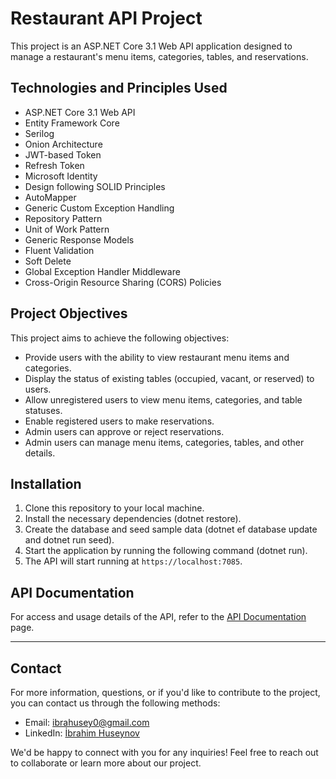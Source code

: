 # Restaurant API Project

This project is an ASP.NET Core 3.1 Web API application designed to manage a restaurant's menu items, categories, tables, and reservations.

## Technologies and Principles Used

- ASP.NET Core 3.1 Web API
- Entity Framework Core
- Serilog
- Onion Architecture
- JWT-based Token
- Refresh Token
- Microsoft Identity
- Design following SOLID Principles
- AutoMapper
- Generic Custom Exception Handling
- Repository Pattern
- Unit of Work Pattern
- Generic Response Models
- Fluent Validation
- Soft Delete
- Global Exception Handler Middleware
- Cross-Origin Resource Sharing (CORS) Policies

## Project Objectives

This project aims to achieve the following objectives:

- Provide users with the ability to view restaurant menu items and categories.
- Display the status of existing tables (occupied, vacant, or reserved) to users.
- Allow unregistered users to view menu items, categories, and table statuses.
- Enable registered users to make reservations.
- Admin users can approve or reject reservations.
- Admin users can manage menu items, categories, tables, and other details.

## Installation

1. Clone this repository to your local machine.
2. Install the necessary dependencies (dotnet restore).
3. Create the database and seed sample data (dotnet ef database update and dotnet run seed).
4. Start the application by running the following command (dotnet run).
5. The API will start running at `https://localhost:7085`.

## API Documentation

For access and usage details of the API, refer to the [API Documentation](https://github.com/Ibbocs/RestaurantFinalAPI/wiki) page.

---

## Contact

For more information, questions, or if you'd like to contribute to the project, you can contact us through the following methods:

- Email: [ibrahusey0@gmail.com](mailto:ibrahusey0@gmail.com)
- LinkedIn: [İbrahim Huseynov](https://www.linkedin.com/in/ibrahim-huseynov)

We'd be happy to connect with you for any inquiries! Feel free to reach out to collaborate or learn more about our project.
